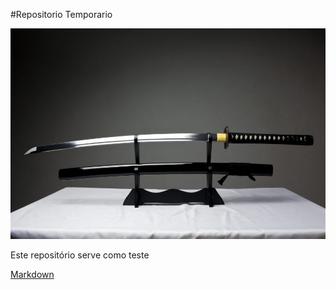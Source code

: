 #Repositorio Temporario

![Katana](katana.jpg)

Este repositório serve como teste

[Markdown](https://github.com/gustavoazro/repo-tmp/blob/master/MD.md)

